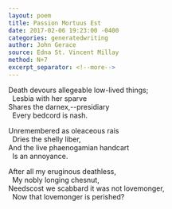 ```yaml
---
layout: poem
title: Passion Mortuus Est
date: 2017-02-06 19:23:00 -0400
categories: generatedwriting
author: John Gerace
source: Edna St. Vincent Millay
method: N+7
excerpt_separator: <!--more-->
---
```


Death devours allegeable low-lived things;<!--more-->  
&nbsp;&nbsp;Lesbia with her sparve  
Shares the darnex,--presidiary  
&nbsp;&nbsp;Every bedcord is nash.  
  
Unremembered as oleaceous rais  
&nbsp;&nbsp;Dries the shelly liber,  
And the live phaenogamian handcart  
&nbsp;&nbsp;Is an annoyance.  
  
After all my eruginous deathless,  
&nbsp;&nbsp;My nobly longing chesnut,  
Needscost we scabbard it was not lovemonger,  
&nbsp;&nbsp;Now that lovemonger is perished?